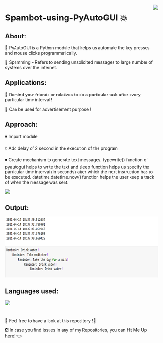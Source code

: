 <a ><img src="https://i.ytimg.com/vi/LPbvantQ9Ug/hqdefault.jpg" align="right" height="150"/></a>

# Spambot-using-PyAutoGUI 💥

## About:
📌 PyAutoGUI is a Python module that helps us automate the key presses and mouse clicks programmatically.

📌 Spamming – Refers to sending unsolicited messages to large number of systems over the internet. 

## Applications:

🔹 Remind your friends or relatives to do a particular task after every particular time interval !

🔸 Can be used for advertisement purpose !



## Approach:

◾ Import module

◽ Add delay of 2 second in the execution of the program

◾ Create mechanism to generate text messages. typewrite() function of pyautogui helps to write the text and sleep function helps us specify the particular time interval   (in seconds) after which the next instruction has to be executed. datetime.datetime.now() function helps the user keep a track of when the message was sent.

<a ><img src="https://i.ytimg.com/vi/UsNu7VdWHDs/maxresdefault.jpg" height="170"/></a>

## Output:

<a ><img src="https://github.com/Aditya-Bhate/Spambot-using-PyAutoGUI/blob/main/Output.png" height="200"/></a>

## Languages used:
<code><img height="40" src="https://img.icons8.com/color/48/000000/python--v1.png"/></code>

#

📣 Feel free to have a look at this repository !🤗

❎ In case you find issues in any of my Repositories, you can Hit Me Up [here](https://github.com/Aditya-Bhate/Aditya-Bhate/issues)! 👈

